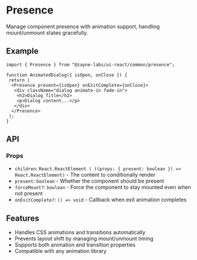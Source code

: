 # Presence

Manage component presence with animation support, handling mount/unmount states gracefully.

## Example

```tsx
import { Presence } from "@zayne-labs/ui-react/common/presence";

function AnimatedDialog({ isOpen, onClose }) {
 return (
  <Presence present={isOpen} onExitComplete={onClose}>
   <div className="dialog animate-in fade-in">
    <h2>Dialog Title</h2>
    <p>Dialog content...</p>
   </div>
  </Presence>
 );
}
```

## API

### Props

- `children`: `React.ReactElement | ((props: { present: boolean }) => React.ReactElement)` - The content to conditionally render
- `present`: `boolean` - Whether the component should be present
- `forceMount?`: `boolean` - Force the component to stay mounted even when not present
- `onExitComplete?`: `() => void` - Callback when exit animation completes

## Features

- Handles CSS animations and transitions automatically
- Prevents layout shift by managing mount/unmount timing
- Supports both animation and transition properties
- Compatible with any animation library
